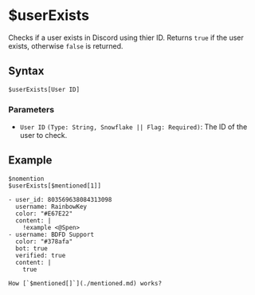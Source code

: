 # $userExists
Checks if a user exists in Discord using thier ID. Returns `true` if the user exists, otherwise `false` is returned.

## Syntax
```
$userExists[User ID]
```

### Parameters
- `User ID` `(Type: String, Snowflake || Flag: Required)`: The ID of the user to check.

## Example
```
$nomention
$userExists[$mentioned[1]]
```

``` discord yaml
- user_id: 803569638084313098
  username: RainbowKey
  color: "#E67E22"
  content: |
    !example <@Spen>
- username: BDFD Support
  color: "#378afa"
  bot: true
  verified: true
  content: |
    true
```

```admonish question title="What is this?"
How [`$mentioned[]`](./mentioned.md) works?
```
